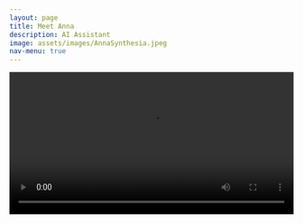 ```yaml
---
layout: page
title: Meet Anna
description: AI Assistant
image: assets/images/AnnaSynthesia.jpeg
nav-menu: true
---
```


<!-- Main -->
<div id="main" class="alt">
<video width="100%" controls>
  <source type="video/mp4" src="assets/videos/introduction.mp4">
</video>
</div>
